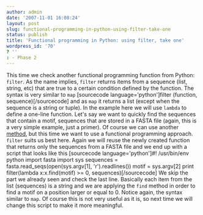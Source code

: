 ```yaml
---
author: admin
date: '2007-11-01 16:08:24'
layout: post
slug: functional-programming-in-python-using-filter-take-one
status: publish
title: 'Functional programming in Python: using filter, take one'
wordpress_id: '70'
? ''
: - Phase 2
---
```


This time we check another functional programming function from Python:
`filter`. As the name implies, `filter` returns items from a sequence
(list, string, etc) that are true to a certain condition defined by the
function. The syntax is very similar to `map` [sourcecode
language='python']filter (function, sequence)[/sourcecode] and as `map`
it returns a list (except when the sequence is a string or tuple). In
the example here we will use `lambda` to define a one-line function.
Let's say we want to quickly find the sequences that contain a motif,
sequences that are stored in a FASTA file (again, this is a very simple
example, just a primer). Of course we can use another
[method](http://python.genedrift.org/2007/08/28/finding-motifs-iupac-and-regex-an-approach/),
but this time we want to use a functional programming approach. `filter`
suits us best here. Again we will reuse the newly created function that
returns only the sequences from a FASTA file and we end up with a script
that looks like this [sourcecode language='python']\#! /usr/bin/env
python import fasta import sys sequences =
fasta.read\_seqs(open(sys.argv[1], 'r').readlines()) motif = sys.argv[2]
print filter(lambda x:x.find(motif) \>= 0, sequences)[/sourcecode] We
skip the part we already seen and check the last line. Basically each
item from the list (sequences) is a string and we are applying the
`find` method in order to find a motif on a position larger or equal to
0. Notice again, the syntax similar to `map`. Of course this is not very
useful as it is, so next time we will change this script to make it more
meaningful.
